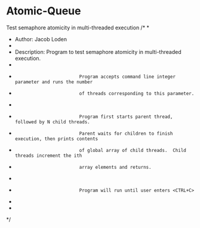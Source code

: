 # Atomic-Queue
Test semaphore atomicity in multi-threaded execution
/*
*
*	Author:				  Jacob Loden
*
*	Description:		Program to test semaphore atomicity in multi-threaded execution.
*
*						      Program accepts command line integer parameter and runs the number
*						      of threads corresponding to this parameter.
*
*						      Program first starts parent thread, followed by N child threads.
*						      Parent waits for children to finish execution, then prints contents
*						      of global array of child threads.  Child threads increment the ith
*						      array elements and returns.
*
*						      Program will run until user enters <CTRL+C>
*
*
*/

